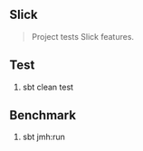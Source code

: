 Slick
-----
>Project tests Slick features.

Test
----
1. sbt clean test

Benchmark
---------
1. sbt jmh:run